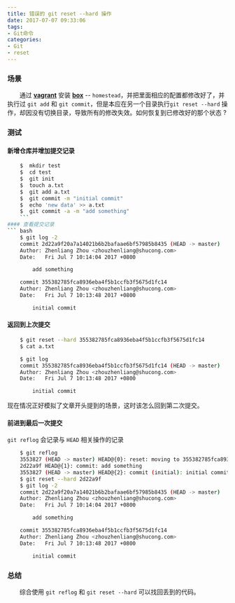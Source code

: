 ```yaml
---
title: 错误的 git reset --hard 操作
date: 2017-07-07 09:33:06
tags:
- Git命令
categories:
- Git
- reset
---
```



### 场景
　　通过 **[vagrant](https://www.vagrantup.com/)** 安装 **[box](https://app.vagrantup.com/boxes/search)**  -- `homestead`，并把里面相应的配置都修改好了，并执行过 `git add` 和 `git commit`，但是本应在另一个目录执行`git reset --hard` 操作，却因没有切换目录，导致所有的修改失效。如何恢复到已修改好的那个状态&nbsp;?

<!-- more -->

### 测试
#### 新增仓库并增加提交记录
``` bash
	$  mkdir test
	$  cd test
	$  git init
	$  touch a.txt
	$  git add a.txt
	$  git commit -m "initial commit"
	$  echo 'new data' >> a.txt
	$  git commit -a -m "add something"
	```
#### 查看提交记录
``` bash
	$ git log -2
	commit 2d22a9f20a7a14021b6b2bafaae6bf57985b8435 (HEAD -> master)
	Author: Zhenliang Zhou <zhouzhenliang@shucong.com>
	Date:   Fri Jul 7 10:14:04 2017 +0800

	    add something

	commit 355382785fca8936eba4f5b1ccfb3f5675d1fc14
	Author: Zhenliang Zhou <zhouzhenliang@shucong.com>
	Date:   Fri Jul 7 10:13:48 2017 +0800

	    initial commit
```
#### 返回到上次提交
``` bash
	$ git reset --hard 355382785fca8936eba4f5b1ccfb3f5675d1fc14
	$ cat a.txt

	$ git log
	commit 355382785fca8936eba4f5b1ccfb3f5675d1fc14 (HEAD -> master)
	Author: Zhenliang Zhou <zhouzhenliang@shucong.com>
	Date:   Fri Jul 7 10:13:48 2017 +0800

	    initial commit
```
现在情况正好模拟了文章开头提到的场景，这时该怎么回到第二次提交。

#### 前进到最后一次提交
`git reflog` 会记录与 `HEAD` 相关操作的记录
``` bash
	$ git reflog
	3553827 (HEAD -> master) HEAD@{0}: reset: moving to 355382785fca8936eba4f5b1ccfb3f5675d1fc14
	2d22a9f HEAD@{1}: commit: add something
	3553827 (HEAD -> master) HEAD@{2}: commit (initial): initial commit
	$ git reset --hard 2d22a9f
	$ git log -2
	commit 2d22a9f20a7a14021b6b2bafaae6bf57985b8435 (HEAD -> master)
	Author: Zhenliang Zhou <zhouzhenliang@shucong.com>
	Date:   Fri Jul 7 10:14:04 2017 +0800

	    add something

	commit 355382785fca8936eba4f5b1ccfb3f5675d1fc14
	Author: Zhenliang Zhou <zhouzhenliang@shucong.com>
	Date:   Fri Jul 7 10:13:48 2017 +0800

	    initial commit
```

### 总结
　　综合使用 `git reflog` 和 `git reset --hard` 可以找回丢到的代码。